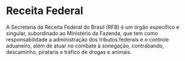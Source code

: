 Receita Federal
====

A Secretaria da Receita Federal do Brasil (RFB) é um órgão específico e singular, subordinado ao Ministério da Fazenda, que tem como responsabilidade a administração dos tributos federais e o controle aduaneiro, além de atuar no combate à sonegação, contrabando, descaminho, pirataria e tráfico de drogas e animais.
